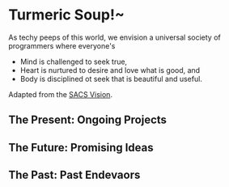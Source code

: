 # Turmeric Soup!~
As techy peeps of this world, we envision a universal society of programmers where everyone's
- Mind is challenged to seek true,
- Heart is nurtured to desire and love what is good, and
- Body is disciplined ot seek that is beautiful and useful.

Adapted from the [SACS Vision](https://sacs.edu.ph/about-us/).

## The Present: Ongoing Projects

## The Future: Promising Ideas

## The Past: Past Endevaors